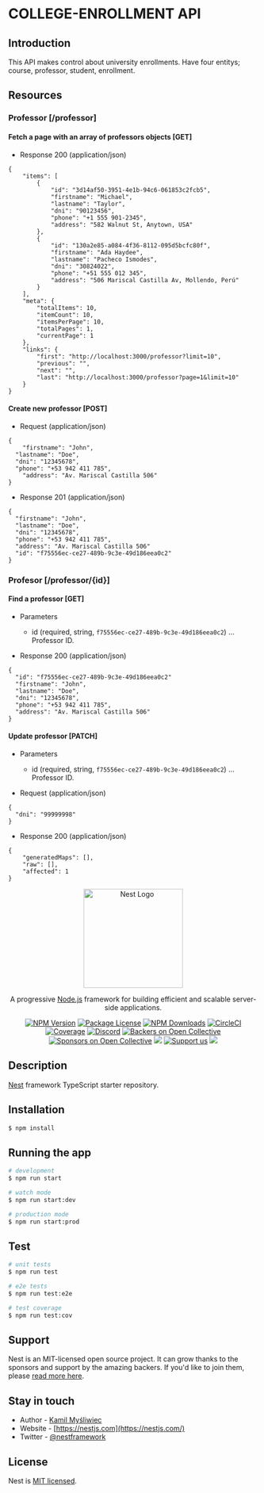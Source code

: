 # COLLEGE-ENROLLMENT API

## Introduction

This API makes control about university enrollments. Have four entitys; course, professor, student, enrollment.

## Resources

### Professor [/professor]

#### Fetch a page with an array of professors objects [GET]

+ Response 200 (application/json)

```
{
	"items": [
		{
			"id": "3d14af50-3951-4e1b-94c6-061853c2fcb5",
			"firstname": "Michael",
			"lastname": "Taylor",
			"dni": "90123456",
			"phone": "+1 555 901-2345",
			"address": "582 Walnut St, Anytown, USA"
		},
		{
			"id": "130a2e85-a084-4f36-8112-095d5bcfc80f",
			"firstname": "Ada Haydee",
			"lastname": "Pacheco Ismodes",
			"dni": "30824022",
			"phone": "+51 555 012 345",
			"address": "506 Mariscal Castilla Av, Mollendo, Perú"
		}
	],
	"meta": {
		"totalItems": 10,
		"itemCount": 10,
		"itemsPerPage": 10,
		"totalPages": 1,
		"currentPage": 1
	},
	"links": {
		"first": "http://localhost:3000/professor?limit=10",
		"previous": "",
		"next": "",
		"last": "http://localhost:3000/professor?page=1&limit=10"
	}
}
```

#### Create new professor [POST]

+ Request (application/json)
```
{
	"firstname": "John",
  "lastname": "Doe",
  "dni": "12345678",
  "phone": "+53 942 411 785",
	"address": "Av. Mariscal Castilla 506"
}
```

+ Response 201 (application/json)
```
{
  "firstname": "John",
  "lastname": "Doe",
  "dni": "12345678",
  "phone": "+53 942 411 785",
  "address": "Av. Mariscal Castilla 506"
  "id": "f75556ec-ce27-489b-9c3e-49d186eea0c2"
}
```

### Profesor [/professor/{id}]

#### Find a professor [GET]

+ Parameters
    + id (required, string, `f75556ec-ce27-489b-9c3e-49d186eea0c2`) ... Professor ID.

+ Response 200 (application/json)
```
{
  "id": "f75556ec-ce27-489b-9c3e-49d186eea0c2"
  "firstname": "John",
  "lastname": "Doe",
  "dni": "12345678",
  "phone": "+53 942 411 785",
  "address": "Av. Mariscal Castilla 506"
}
```

#### Update professor [PATCH]

+ Parameters
    + id (required, string, `f75556ec-ce27-489b-9c3e-49d186eea0c2`) ... Professor ID.

+ Request (application/json)
```
{
  "dni": "99999998"
}
```

+ Response 200 (application/json)
```
{
	"generatedMaps": [],
	"raw": [],
	"affected": 1
}
```


<p align="center">
  <a href="http://nestjs.com/" target="blank"><img src="https://nestjs.com/img/logo-small.svg" width="200" alt="Nest Logo" /></a>
</p>

[circleci-image]: https://img.shields.io/circleci/build/github/nestjs/nest/master?token=abc123def456
[circleci-url]: https://circleci.com/gh/nestjs/nest

  <p align="center">A progressive <a href="http://nodejs.org" target="_blank">Node.js</a> framework for building efficient and scalable server-side applications.</p>
    <p align="center">
<a href="https://www.npmjs.com/~nestjscore" target="_blank"><img src="https://img.shields.io/npm/v/@nestjs/core.svg" alt="NPM Version" /></a>
<a href="https://www.npmjs.com/~nestjscore" target="_blank"><img src="https://img.shields.io/npm/l/@nestjs/core.svg" alt="Package License" /></a>
<a href="https://www.npmjs.com/~nestjscore" target="_blank"><img src="https://img.shields.io/npm/dm/@nestjs/common.svg" alt="NPM Downloads" /></a>
<a href="https://circleci.com/gh/nestjs/nest" target="_blank"><img src="https://img.shields.io/circleci/build/github/nestjs/nest/master" alt="CircleCI" /></a>
<a href="https://coveralls.io/github/nestjs/nest?branch=master" target="_blank"><img src="https://coveralls.io/repos/github/nestjs/nest/badge.svg?branch=master#9" alt="Coverage" /></a>
<a href="https://discord.gg/G7Qnnhy" target="_blank"><img src="https://img.shields.io/badge/discord-online-brightgreen.svg" alt="Discord"/></a>
<a href="https://opencollective.com/nest#backer" target="_blank"><img src="https://opencollective.com/nest/backers/badge.svg" alt="Backers on Open Collective" /></a>
<a href="https://opencollective.com/nest#sponsor" target="_blank"><img src="https://opencollective.com/nest/sponsors/badge.svg" alt="Sponsors on Open Collective" /></a>
  <a href="https://paypal.me/kamilmysliwiec" target="_blank"><img src="https://img.shields.io/badge/Donate-PayPal-ff3f59.svg"/></a>
    <a href="https://opencollective.com/nest#sponsor"  target="_blank"><img src="https://img.shields.io/badge/Support%20us-Open%20Collective-41B883.svg" alt="Support us"></a>
  <a href="https://twitter.com/nestframework" target="_blank"><img src="https://img.shields.io/twitter/follow/nestframework.svg?style=social&label=Follow"></a>
</p>
  <!--[![Backers on Open Collective](https://opencollective.com/nest/backers/badge.svg)](https://opencollective.com/nest#backer)
  [![Sponsors on Open Collective](https://opencollective.com/nest/sponsors/badge.svg)](https://opencollective.com/nest#sponsor)-->

## Description

[Nest](https://github.com/nestjs/nest) framework TypeScript starter repository.

## Installation

```bash
$ npm install
```

## Running the app

```bash
# development
$ npm run start

# watch mode
$ npm run start:dev

# production mode
$ npm run start:prod
```

## Test

```bash
# unit tests
$ npm run test

# e2e tests
$ npm run test:e2e

# test coverage
$ npm run test:cov
```

## Support

Nest is an MIT-licensed open source project. It can grow thanks to the sponsors and support by the amazing backers. If you'd like to join them, please [read more here](https://docs.nestjs.com/support).

## Stay in touch

- Author - [Kamil Myśliwiec](https://kamilmysliwiec.com)
- Website - [https://nestjs.com](https://nestjs.com/)
- Twitter - [@nestframework](https://twitter.com/nestframework)

## License

Nest is [MIT licensed](LICENSE).



